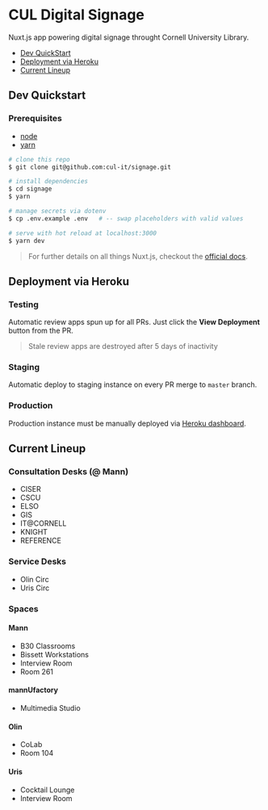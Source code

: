 # CUL Digital Signage

Nuxt.js app powering digital signage throught Cornell University Library.

* [Dev QuickStart](#dev-quickstart)
* [Deployment via Heroku](#deployment-via-heroku)
* [Current Lineup](#current-lineup)

## Dev Quickstart

### Prerequisites
* [node](https://nodejs.org)
* [yarn](https://yarnpkg.com)

``` sh
# clone this repo
$ git clone git@github.com:cul-it/signage.git

# install dependencies
$ cd signage
$ yarn

# manage secrets via dotenv
$ cp .env.example .env   # -- swap placeholders with valid values

# serve with hot reload at localhost:3000
$ yarn dev
```

> For further details on all things Nuxt.js, checkout the [official docs](https://nuxtjs.org/guide).

## Deployment via Heroku

### Testing
Automatic review apps spun up for all PRs. Just click the **View Deployment** button from the PR.

> Stale review apps are destroyed after 5 days of inactivity

### Staging
Automatic deploy to staging instance on every PR merge to `master` branch.

### Production
Production instance must be manually deployed via [Heroku dashboard](https://dashboard.heroku.com).

## Current Lineup

### Consultation Desks (@ Mann)

* CISER
* CSCU
* ELSO
* GIS
* IT@CORNELL
* KNIGHT
* REFERENCE

### Service Desks

* Olin Circ
* Uris Circ

### Spaces

#### Mann

* B30 Classrooms
* Bissett Workstations
* Interview Room
* Room 261

#### mannUfactory

* Multimedia Studio

#### Olin

* CoLab
* Room 104

#### Uris

* Cocktail Lounge
* Interview Room
